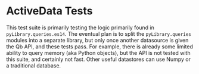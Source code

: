 ActiveData Tests
================

This test suite is primarily testing the logic primarily found in `pyLibrary.queries.es14`.  The eventual plan is to split the `pyLibrary.queries` modules into a separate library, but only once another datasource is given the Qb API, and these tests pass.  For example, there is already some limited ability to query memory (aka Python objects), but the API is not tested with this suite, and certainly not fast.  Other useful datastores can use Numpy or a traditional database.





  
